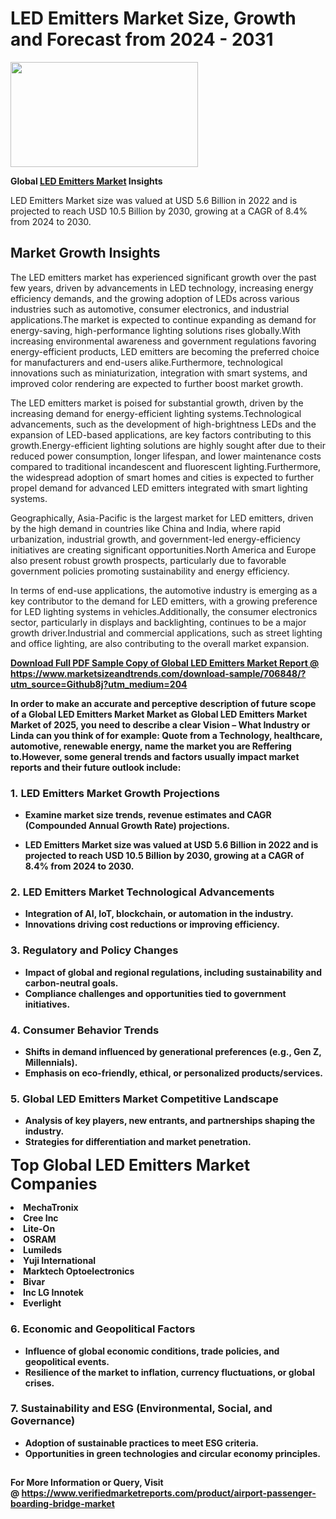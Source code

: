 <H1>LED Emitters Market Size, Growth and Forecast from 2024 - 2031</H1><img class="aligncenter size-medium wp-image-584254" src="https://thirdeyenews.in/wp-content/uploads/2024/09/Global-Market-Research-300x168.jpeg" alt="" width="300" height="168" /><p><strong>Global&nbsp;<a href="https://www.marketsizeandtrends.com/download-sample/706848/?utm_source=Github8j?utm_medium=204">LED Emitters Market</a> Insights</strong></p><p>LED Emitters Market size was valued at USD 5.6 Billion in 2022 and is projected to reach USD 10.5 Billion by 2030, growing at a CAGR of 8.4% from 2024 to 2030.</p><p><h2>Market Growth Insights</h2> <p>The LED emitters market has experienced significant growth over the past few years, driven by advancements in LED technology, increasing energy efficiency demands, and the growing adoption of LEDs across various industries such as automotive, consumer electronics, and industrial applications.The market is expected to continue expanding as demand for energy-saving, high-performance lighting solutions rises globally.With increasing environmental awareness and government regulations favoring energy-efficient products, LED emitters are becoming the preferred choice for manufacturers and end-users alike.Furthermore, technological innovations such as miniaturization, integration with smart systems, and improved color rendering are expected to further boost market growth.</p> <p><strong><a href="download-link"></a></strong></p> <p>The LED emitters market is poised for substantial growth, driven by the increasing demand for energy-efficient lighting systems.Technological advancements, such as the development of high-brightness LEDs and the expansion of LED-based applications, are key factors contributing to this growth.Energy-efficient lighting solutions are highly sought after due to their reduced power consumption, longer lifespan, and lower maintenance costs compared to traditional incandescent and fluorescent lighting.Furthermore, the widespread adoption of smart homes and cities is expected to further propel demand for advanced LED emitters integrated with smart lighting systems.</p> <p>Geographically, Asia-Pacific is the largest market for LED emitters, driven by the high demand in countries like China and India, where rapid urbanization, industrial growth, and government-led energy-efficiency initiatives are creating significant opportunities.North America and Europe also present robust growth prospects, particularly due to favorable government policies promoting sustainability and energy efficiency.</p> <p>In terms of end-use applications, the automotive industry is emerging as a key contributor to the demand for LED emitters, with a growing preference for LED lighting systems in vehicles.Additionally, the consumer electronics sector, particularly in displays and backlighting, continues to be a major growth driver.Industrial and commercial applications, such as street lighting and office lighting, are also contributing to the overall market expansion.</p> <p><strong><a href="more-info-link"></p><p><span class=""><strong>Download Full PDF Sample Copy of Global LED Emitters Market Report</strong> @ <a href="https://www.marketsizeandtrends.com/download-sample/706848/?utm_source=Github8j?utm_medium=204" target="_blank">https://www.marketsizeandtrends.com/download-sample/706848/?utm_source=Github8j?utm_medium=204</a></span></p><p>In order to make an accurate and perceptive description of future scope of a Global&nbsp;LED Emitters Market Market as Global&nbsp;LED Emitters Market Market of 2025, you need to describe a clear Vision &ndash; What Industry or Linda can you think of for example: Quote from a Technology, healthcare, automotive, renewable energy, name the market you are Reffering to.However, some general trends and factors usually impact market reports and their future outlook include:</p><h3>1.&nbsp;<strong>LED Emitters Market Growth Projections</strong></h3><ul><li>Examine market size trends, revenue estimates and CAGR (Compounded Annual Growth Rate) projections.</li><li><p>LED Emitters Market size was valued at USD 5.6 Billion in 2022 and is projected to reach USD 10.5 Billion by 2030, growing at a CAGR of 8.4% from 2024 to 2030.</p></li></ul><h3>2.&nbsp;<strong>LED Emitters Market Technological Advancements</strong></h3><ul><li>Integration of AI, IoT, blockchain, or automation in the industry.</li><li>Innovations driving cost reductions or improving efficiency.</li></ul><h3>3.&nbsp;<strong>Regulatory and Policy Changes</strong></h3><ul><li>Impact of global and regional regulations, including sustainability and carbon-neutral goals.</li><li>Compliance challenges and opportunities tied to government initiatives.</li></ul><h3>4.&nbsp;<strong>Consumer Behavior Trends</strong></h3><ul><li>Shifts in demand influenced by generational preferences (e.g., Gen Z, Millennials).</li><li>Emphasis on eco-friendly, ethical, or personalized products/services.</li></ul><h3>5.&nbsp;<strong>Global LED Emitters Market Competitive Landscape</strong></h3><ul><li>Analysis of key players, new entrants, and partnerships shaping the industry.</li><li>Strategies for differentiation and market penetration.</li></ul><p data-pm-slice="1 1 []"><span style="color: inherit; font-family: inherit; font-size: 25px;">Top Global LED Emitters Market Companies</span></p><div class="" data-test-id=""><p><li>MechaTronix</li><li> Cree Inc</li><li> Lite-On</li><li> OSRAM</li><li> Lumileds</li><li> Yuji International</li><li> Marktech Optoelectronics</li><li> Bivar</li><li> Inc LG Innotek</li><li> Everlight</li></p></div><h3>6.&nbsp;<strong>Economic and Geopolitical Factors</strong></h3><ul><li>Influence of global economic conditions, trade policies, and geopolitical events.</li><li>Resilience of the market to inflation, currency fluctuations, or global crises.</li></ul><h3>7.&nbsp;<strong>Sustainability and ESG (Environmental, Social, and Governance)</strong></h3><ul><li>Adoption of sustainable practices to meet ESG criteria.</li><li>Opportunities in green technologies and circular economy principles.</li></ul><h2><strong style="font-size: 14px;">For More Information or Query, Visit @&nbsp;</strong><a style="background-color: #ffffff; font-size: 14px;" href="https://www.marketsizeandtrends.com/report/led-emitters-market/" target="_blank">https://www.verifiedmarketreports.com/product/airport-passenger-boarding-bridge-market</a></h2>